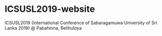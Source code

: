 # ICSUSL2019-website
ICSUSL2019 (International Conference of Sabaragamuwa University of Sri Lanka 2019) @ Pabahinna, Belihuloya
